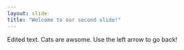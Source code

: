 ```yaml
---
layout: slide
title: "Welcome to our second slide!"
---
```

Edited text. Cats are awsome.
Use the left arrow to go back!
